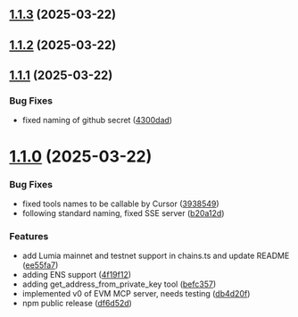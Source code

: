 ## [1.1.3](https://github.com/Danielmark001/iota_evm_mcp_server/compare/v1.1.2...v1.1.3) (2025-03-22)



## [1.1.2](https://github.com/Danielmark001/iota_evm_mcp_server/compare/v1.1.1...v1.1.2) (2025-03-22)



## [1.1.1](https://github.com/Danielmark001/iota_evm_mcp_server/compare/v1.1.0...v1.1.1) (2025-03-22)


### Bug Fixes

* fixed naming of github secret ([4300dad](https://github.com/Danielmark001/iota_evm_mcp_server/commit/4300dad343dc696c9e345d9b18e37bbb481db961))



# [1.1.0](https://github.com/Danielmark001/iota_evm_mcp_server/compare/db4d20f0aeb0b34f67b4be3b38c6bb662682bfb6...v1.1.0) (2025-03-22)


### Bug Fixes

* fixed tools names to be callable by Cursor ([3938549](https://github.com/Danielmark001/iota_evm_mcp_server/commit/3938549381d2b1abb406d25ccda365a53ef3555d))
* following standard naming, fixed SSE server ([b20a12d](https://github.com/Danielmark001/iota_evm_mcp_server/commit/b20a12d81c25a262389bd8781d73095ec69d265b))


### Features

* add Lumia mainnet and testnet support in chains.ts and update README ([ee55fa7](https://github.com/Danielmark001/iota_evm_mcp_server/commit/ee55fa750d4759d5d4e7254ce811f62a4fd5c6e9))
* adding ENS support ([4f19f12](https://github.com/Danielmark001/iota_evm_mcp_server/commit/4f19f12c0df163fbade10f2334f2690d735831ea))
* adding get_address_from_private_key tool ([befc357](https://github.com/Danielmark001/iota_evm_mcp_server/commit/befc35769dd21cfa031c084115ea59eeeecbf5b4))
* implemented v0 of EVM MCP server, needs testing ([db4d20f](https://github.com/Danielmark001/iota_evm_mcp_server/commit/db4d20f0aeb0b34f67b4be3b38c6bb662682bfb6))
* npm public release ([df6d52d](https://github.com/Danielmark001/iota_evm_mcp_server/commit/df6d52db01e0b290f0da7ea1a087243484ce4e5c))



